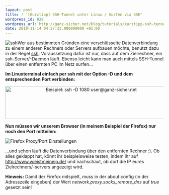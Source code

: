 ```yaml
---
layout: post
title: ! '[Kurztipp] SSH-Tunnel unter Linux / Surfen via SSH'
wordpress_id: 828
wordpress_url: http://ganz-sicher.net/blog/tutorials/kurztipp-ssh-tunnel-unter-linux-surfen-via-ssh/
date: 2010-11-14 04:27:33.000000000 +01:00
---
```

<img style="float: left;" src="http://ganz-sicher.net/blog/wp-content/uploads/ssh.png" alt="ssh" />Wer aus bestimmten Gründen eine verschlüsselte Datenverbindung zu einem anderen Rechners oder Servers aufbauen möchte, benutzt dazu in der Regel <a href="http://wiki.ubuntuusers.de/ssh">ssh</a>. Voraussetzung dafür ist nur, dass auf dem Zielrechner, ein ssh-Server/-Daemon läuft. Ebenso leicht kann man auch mittels SSH-Tunnel über einen entfernten PC im Netz surfen...<!--more--><br />
<p><strong>Im Linuxterminal einfach per ssh mit der Option -D und dem entsprechenden Port verbinden:</strong></p>
<p style="text-align: center;"><span class="borderimg"><img class="aligncenter" src="http://ganz-sicher.net/blog/wp-content/uploads/ssh_term.png" alt="Beispiel: ssh -D 1080 user@ganz-sicher.net" width="531" height="104" /></span></p>
<strong>Nun müssen wir unserem Browser (in meinem Beispiel der Firefox) nur noch den Port mitteilen:</strong>

<span class="borderimg"><img style="display: block; margin-left: auto; margin-right: auto;" src="http://ganz-sicher.net/blog/wp-content/uploads/firefox_proxy.png" alt="Firefox Proxy/Port Einstellungen" /></span>

...und schon läuft die Datenverbindung über den entfernten Rechner :). Ob alles geklappt hat, könnt ihr beispielsweise testen, indem ihr auf <a title="Wie ist meine IP-Adresse?" href="http://www.wieistmeineip.de/">http://www.wieistmeineip.de/</a> und nachschaut, ob dort die IP eures Zielrechners/-servers angezeigt wird.

<span class="infobox"><b>Hinweis:</b> Damit der Firefox mitspielt, muss in der about:config (in der Adresszeile eingeben) der Wert <em>network.proxy.socks_remote_dns</em> auf <em>true</em> gesetzt sein!</span>
